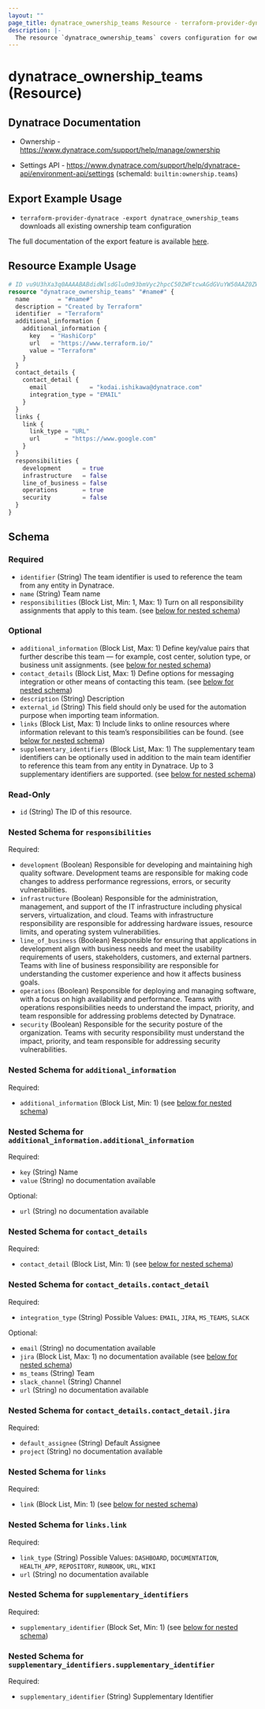 ```yaml
---
layout: ""
page_title: dynatrace_ownership_teams Resource - terraform-provider-dynatrace"
description: |-
  The resource `dynatrace_ownership_teams` covers configuration for ownership teams
---
```


# dynatrace_ownership_teams (Resource)

## Dynatrace Documentation

- Ownership - https://www.dynatrace.com/support/help/manage/ownership

- Settings API - https://www.dynatrace.com/support/help/dynatrace-api/environment-api/settings (schemaId: `builtin:ownership.teams`)

## Export Example Usage

- `terraform-provider-dynatrace -export dynatrace_ownership_teams` downloads all existing ownership team configuration

The full documentation of the export feature is available [here](https://registry.terraform.io/providers/dynatrace-oss/dynatrace/latest/docs/guides/export-v2).

## Resource Example Usage

```terraform
# ID vu9U3hXa3q0AAAABABdidWlsdGluOm93bmVyc2hpcC50ZWFtcwAGdGVuYW50AAZ0ZW5hbnQAJDYzMDE3YzMzLTdlYzUtMzc1Zi1iODdkLTcyNzM0MmRkMTlkZb7vVN4V2t6t
resource "dynatrace_ownership_teams" "#name#" {
  name        = "#name#"
  description = "Created by Terraform"
  identifier  = "Terraform"
  additional_information {
    additional_information {
      key   = "HashiCorp"
      url   = "https://www.terraform.io/"
      value = "Terraform"
    }
  }
  contact_details {
    contact_detail {
      email            = "kodai.ishikawa@dynatrace.com"
      integration_type = "EMAIL"
    }
  }
  links {
    link {
      link_type = "URL"
      url       = "https://www.google.com"
    }
  }
  responsibilities {
    development      = true
    infrastructure   = false
    line_of_business = false
    operations       = true
    security         = false
  }
}
```

<!-- schema generated by tfplugindocs -->
## Schema

### Required

- `identifier` (String) The team identifier is used to reference the team from any entity in Dynatrace.
- `name` (String) Team name
- `responsibilities` (Block List, Min: 1, Max: 1) Turn on all responsibility assignments that apply to this team. (see [below for nested schema](#nestedblock--responsibilities))

### Optional

- `additional_information` (Block List, Max: 1) Define key/value pairs that further describe this team — for example, cost center, solution type, or business unit assignments. (see [below for nested schema](#nestedblock--additional_information))
- `contact_details` (Block List, Max: 1) Define options for messaging integration or other means of contacting this team. (see [below for nested schema](#nestedblock--contact_details))
- `description` (String) Description
- `external_id` (String) This field should only be used for the automation purpose when importing team information.
- `links` (Block List, Max: 1) Include links to online resources where information relevant to this team’s responsibilities can be found. (see [below for nested schema](#nestedblock--links))
- `supplementary_identifiers` (Block List, Max: 1) The supplementary team identifiers can be optionally used in addition to the main team identifier to reference this team from any entity in Dynatrace. Up to 3 supplementary identifiers are supported. (see [below for nested schema](#nestedblock--supplementary_identifiers))

### Read-Only

- `id` (String) The ID of this resource.

<a id="nestedblock--responsibilities"></a>
### Nested Schema for `responsibilities`

Required:

- `development` (Boolean) Responsible for developing and maintaining high quality software. Development teams are responsible for making code changes to address performance regressions, errors, or security vulnerabilities.
- `infrastructure` (Boolean) Responsible for the administration, management, and support of the IT infrastructure including physical servers, virtualization, and cloud. Teams with infrastructure responsibility are responsible for addressing hardware issues, resource limits, and operating system vulnerabilities.
- `line_of_business` (Boolean) Responsible for ensuring that applications in development align with business needs and meet the usability requirements of users, stakeholders, customers, and external partners. Teams with line of business responsibility are responsible for understanding the customer experience and how it affects business goals.
- `operations` (Boolean) Responsible for deploying and managing software, with a focus on high availability and performance. Teams with operations responsibilities needs to understand the impact, priority, and team responsible for addressing problems detected by Dynatrace.
- `security` (Boolean) Responsible for the security posture of the organization. Teams with security responsibility must understand the impact, priority, and team responsible for addressing security vulnerabilities.


<a id="nestedblock--additional_information"></a>
### Nested Schema for `additional_information`

Required:

- `additional_information` (Block List, Min: 1) (see [below for nested schema](#nestedblock--additional_information--additional_information))

<a id="nestedblock--additional_information--additional_information"></a>
### Nested Schema for `additional_information.additional_information`

Required:

- `key` (String) Name
- `value` (String) no documentation available

Optional:

- `url` (String) no documentation available



<a id="nestedblock--contact_details"></a>
### Nested Schema for `contact_details`

Required:

- `contact_detail` (Block List, Min: 1) (see [below for nested schema](#nestedblock--contact_details--contact_detail))

<a id="nestedblock--contact_details--contact_detail"></a>
### Nested Schema for `contact_details.contact_detail`

Required:

- `integration_type` (String) Possible Values: `EMAIL`, `JIRA`, `MS_TEAMS`, `SLACK`

Optional:

- `email` (String) no documentation available
- `jira` (Block List, Max: 1) no documentation available (see [below for nested schema](#nestedblock--contact_details--contact_detail--jira))
- `ms_teams` (String) Team
- `slack_channel` (String) Channel
- `url` (String) no documentation available

<a id="nestedblock--contact_details--contact_detail--jira"></a>
### Nested Schema for `contact_details.contact_detail.jira`

Required:

- `default_assignee` (String) Default Assignee
- `project` (String) no documentation available




<a id="nestedblock--links"></a>
### Nested Schema for `links`

Required:

- `link` (Block List, Min: 1) (see [below for nested schema](#nestedblock--links--link))

<a id="nestedblock--links--link"></a>
### Nested Schema for `links.link`

Required:

- `link_type` (String) Possible Values: `DASHBOARD`, `DOCUMENTATION`, `HEALTH_APP`, `REPOSITORY`, `RUNBOOK`, `URL`, `WIKI`
- `url` (String) no documentation available



<a id="nestedblock--supplementary_identifiers"></a>
### Nested Schema for `supplementary_identifiers`

Required:

- `supplementary_identifier` (Block Set, Min: 1) (see [below for nested schema](#nestedblock--supplementary_identifiers--supplementary_identifier))

<a id="nestedblock--supplementary_identifiers--supplementary_identifier"></a>
### Nested Schema for `supplementary_identifiers.supplementary_identifier`

Required:

- `supplementary_identifier` (String) Supplementary Identifier
 